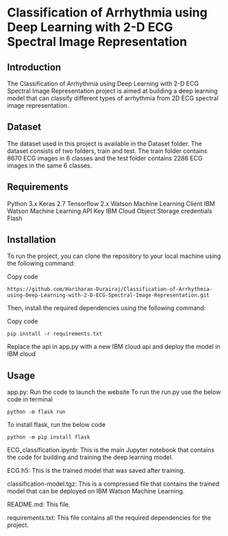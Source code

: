# Classification of Arrhythmia using Deep Learning with 2-D ECG Spectral Image Representation

## Introduction
The Classification of Arrhythmia using Deep Learning with 2-D ECG Spectral Image Representation project is aimed at building a deep learning model that can classify different types of arrhythmia from 2D ECG spectral image representation.

## Dataset
The dataset used in this project is available in the Dataset folder. The dataset consists of two folders, train and test. The train folder contains 8670 ECG images in 6 classes and the test folder contains 2286 ECG images in the same 6 classes.

## Requirements
Python 3.x
Keras 2.7
Tensorflow 2.x
Watson Machine Learning Client
IBM Watson Machine Learning API Key
IBM Cloud Object Storage credentials
Flash

## Installation
To run the project, you can clone the repository to your local machine using the following command:


Copy code
```
https://github.com/Hariharan-Durairaj/Classification-of-Arrhythmia-using-Deep-Learning-with-2-D-ECG-Spectral-Image-Representation.git
```

Then, install the required dependencies using the following command:

Copy code
```
pip install -r requirements.txt
```

Replace the api in app.py with a new IBM cloud api and deploy the model in IBM cloud

## Usage

app.py: Run the code to launch the website
To run the run.py use the below code in terminal
```
python -m flask run
```

To install flask, run the below code
```
python -m pip install flask
```



ECG_classification.ipynb: This is the main Jupyter notebook that contains the code for building and training the deep learning model.

ECG.h5: This is the trained model that was saved after training.

classification-model.tgz: This is a compressed file that contains the trained model that can be deployed on IBM Watson Machine Learning.

README.md: This file.

requirements.txt: This file contains all the required dependencies for the project.

